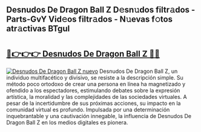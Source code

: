 ## Desnudos De Dragon Ball Z D𝚎sn𝚞dos filtr𝚊dos - Parts-GvY Vid𝚎os filtr𝚊dos - N𝚞evas f𝚘tos atr𝚊ctivas BTgul

# <h2><a href="http://mbcpdf.tromn.icu/?c=Desnudos+De+Dragon+Ball+Z">🔗👉👉👉 Desnudos De Dragon Ball Z 🔗🔗</a></h2>

[![Desnudos De Dragon Ball Z nuevo](https://i.imgur.com/pEAQMta.gif)](http://mbcpdf.tromn.icu/?c=Desnudos+De+Dragon+Ball+Z)
Desnudos De Dragon Ball Z, un individuo multifacético y divisivo, se resiste a la descripción simple. Su método poco ortodoxo de crear una persona en línea ha magnetizado y ofendido a los espectadores, estimulando debates sobre la expresión artística, la moralidad y las complejidades de las sociedades virtuales. A pesar de la incertidumbre de sus próximas acciones, su impacto en la comunidad virtual es profundo. Impulsada por una determinación inquebrantable y una cautivación innegable, la influencia de Desnudos De Dragon Ball Z en los medios digitales es pionera.
